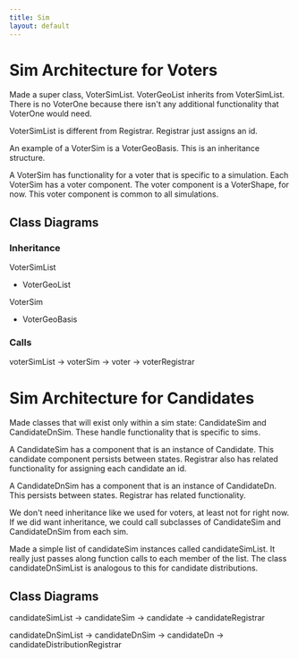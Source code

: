 ```yaml
---
title: Sim
layout: default
---
```


# Sim Architecture for Voters
Made a super class, VoterSimList. VoterGeoList inherits from VoterSimList. There is no VoterOne because there isn't any additional functionality that VoterOne would need.

VoterSimList is different from Registrar. Registrar just assigns an id.

An example of a VoterSim is a VoterGeoBasis. This is an inheritance structure. 

A VoterSim has functionality for a voter that is specific to a simulation. Each VoterSim has a voter component. The voter component is a VoterShape, for now. This voter component is common to all simulations.

## Class Diagrams

### Inheritance

VoterSimList
- VoterGeoList

VoterSim
- VoterGeoBasis

### Calls

voterSimList -> voterSim -> voter -> voterRegistrar

# Sim Architecture for Candidates
Made classes that will exist only within a sim state: CandidateSim and CandidateDnSim. These handle functionality that is specific to sims.

A CandidateSim has a component that is an instance of Candidate. This candidate component persists between states. Registrar also has related functionality for assigning each candidate an id.

A CandidateDnSim has a component that is an instance of CandidateDn. This persists between states. Registrar has related functionality.

We don't need inheritance like we used for voters, at least not for right now. If we did want inheritance, we could call subclasses of CandidateSim and CandidateDnSim from each sim.

Made a simple list of candidateSim instances called candidateSimList. It really just passes along function calls to each member of the list. The class candidateDnSimList is analogous to this for candidate distributions.

## Class Diagrams


candidateSimList -> candidateSim -> candidate -> candidateRegistrar

candidateDnSimList -> candidateDnSim -> candidateDn -> candidateDistributionRegistrar

